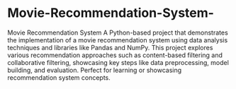 # Movie-Recommendation-System-
Movie Recommendation System
A Python-based project that demonstrates the implementation of a movie recommendation system using data analysis techniques and libraries like Pandas and NumPy. This project explores various recommendation approaches such as content-based filtering and collaborative filtering, showcasing key steps like data preprocessing, model building, and evaluation. Perfect for learning or showcasing recommendation system concepts.
